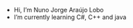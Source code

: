 - Hi, I’m Nuno Jorge Araújo Lobo
- I’m currently learning C#, C++ and java

<!---
NunoJAL/NunoJAL is a ✨ special ✨ repository because its `README.md` (this file) appears on your GitHub profile.
You can click the Preview link to take a look at your changes.
--->
